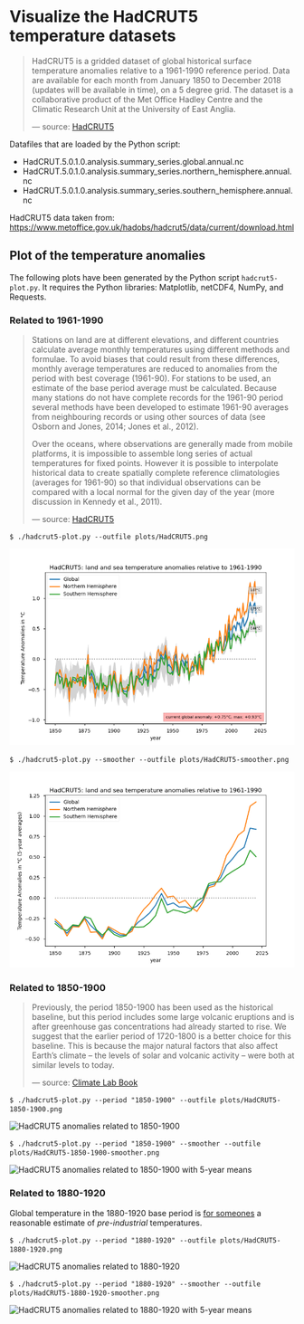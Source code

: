 # Visualize the HadCRUT5 temperature datasets

> HadCRUT5 is a gridded dataset of global historical surface temperature anomalies relative to a 1961-1990 reference period.
> Data are available for each month from January 1850 to December 2018 (updates will be available in time), on a 5 degree grid.
> The dataset is a collaborative product of the Met Office Hadley Centre and the Climatic Research Unit at the University of East Anglia.
>
> &mdash; source: [HadCRUT5](https://www.metoffice.gov.uk/hadobs/hadcrut5/index.html)

Datafiles that are loaded by the Python script:
 * HadCRUT.5.0.1.0.analysis.summary_series.global.annual.nc
 * HadCRUT.5.0.1.0.analysis.summary_series.northern_hemisphere.annual.nc
 * HadCRUT.5.0.1.0.analysis.summary_series.southern_hemisphere.annual.nc

HadCRUT5 data taken from: https://www.metoffice.gov.uk/hadobs/hadcrut5/data/current/download.html

## Plot of the temperature anomalies

The following plots have been generated by the Python script `hadcrut5-plot.py`.
It requires the Python libraries: Matplotlib, netCDF4, NumPy, and Requests.

### Related to 1961-1990

> Stations on land are at different elevations, and different countries calculate average monthly temperatures using different methods and formulae.
> To avoid biases that could result from these differences, monthly average temperatures are reduced to anomalies from the period with best coverage (1961-90).
> For stations to be used, an estimate of the base period average must be calculated.
> Because many stations do not have complete records for the 1961-90 period several methods have been developed to estimate 1961-90 averages from neighbouring records or using other sources of data (see Osborn and Jones, 2014; Jones et al., 2012).
>
> Over the oceans, where observations are generally made from mobile platforms, it is impossible to assemble long series of actual temperatures for fixed points.
> However it is possible to interpolate historical data to create spatially complete reference climatologies (averages for 1961-90) so that individual observations can be compared with a local normal for the given day of the year (more discussion in Kennedy et al., 2011). 
>
> &mdash; source: [HadCRUT5](https://crudata.uea.ac.uk/cru/data/temperature/#faq5)

```
$ ./hadcrut5-plot.py --outfile plots/HadCRUT5.png
```

![HadCRUT5 anomalies related to 1961-1990](plots/HadCRUT5.png)

```
$ ./hadcrut5-plot.py --smoother --outfile plots/HadCRUT5-smoother.png
```

![HadCRUT5 anomalies related to 1961-1990 with 5-year means](plots/HadCRUT5-smoother.png)

### Related to 1850-1900

> Previously, the period 1850-1900 has been used as the historical baseline, but this period includes some large volcanic eruptions and is after greenhouse gas concentrations had already started to rise.
> We suggest that the earlier period of 1720-1800 is a better choice for this baseline.
> This is because the major natural factors that also affect Earth’s climate – the levels of solar and volcanic activity – were both at similar levels to today. 
>
> &mdash; source: [Climate Lab Book](https://www.climate-lab-book.ac.uk/2017/defining-pre-industrial/)
```
$ ./hadcrut5-plot.py --period "1850-1900" --outfile plots/HadCRUT5-1850-1900.png
```

![HadCRUT5 anomalies related to 1850-1900](plots/HadCRUT5-1850-1900.png)

```
$ ./hadcrut5-plot.py --period "1850-1900" --smoother --outfile plots/HadCRUT5-1850-1900-smoother.png
```

![HadCRUT5 anomalies related to 1850-1900 with 5-year means](plots/HadCRUT5-1850-1900-smoother.png)

### Related to 1880-1920

Global temperature in the 1880-1920 base period is
[for someones](https://mailchi.mp/9fc4a88a5c69/global-temperature-in-2020?e=a838466c17)
a reasonable estimate of *pre-industrial* temperatures.

```
$ ./hadcrut5-plot.py --period "1880-1920" --outfile plots/HadCRUT5-1880-1920.png
```

![HadCRUT5 anomalies related to 1880-1920](plots/HadCRUT5-1880-1920.png)

```
$ ./hadcrut5-plot.py --period "1880-1920" --smoother --outfile plots/HadCRUT5-1880-1920-smoother.png
```

![HadCRUT5 anomalies related to 1880-1920 with 5-year means](plots/HadCRUT5-1880-1920-smoother.png)
